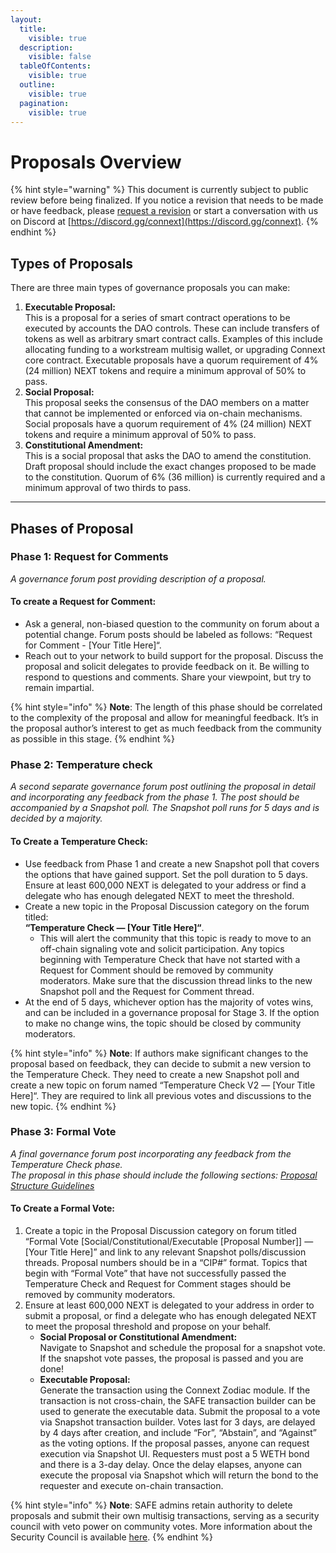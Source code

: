 ```yaml
---
layout:
  title:
    visible: true
  description:
    visible: false
  tableOfContents:
    visible: true
  outline:
    visible: true
  pagination:
    visible: true
---
```


# Proposals Overview

{% hint style="warning" %}
This document is currently subject to public review before being finalized. If you notice a revision that needs to be made or have feedback, please [request a revision](https://github.com/connext/gitbook-docs/issues/new) or start a conversation with us on Discord at [https://discord.gg/connext](https://discord.gg/connext).
{% endhint %}

## **Types of Proposals**

There are three main types of governance proposals you can make:

1. **Executable Proposal:** \
   This is a proposal for a series of smart contract operations to be executed by accounts the DAO controls. These can include transfers of tokens as well as arbitrary smart contract calls. Examples of this include allocating funding to a workstream multisig wallet, or upgrading Connext core contract. Executable proposals have a quorum requirement of 4% (24 million) NEXT tokens and require a minimum approval of 50% to pass.
2. **Social Proposal:** \
   This proposal seeks the consensus of the DAO members on a matter that cannot be implemented or enforced via on-chain mechanisms. Social proposals have a quorum requirement of 4% (24 million) NEXT tokens and require a minimum approval of 50% to pass.
3. **Constitutional Amendment:** \
   This is a social proposal that asks the DAO to amend the constitution. Draft proposal should include the exact changes proposed to be made to the constitution. Quorum of 6% (36 million) is currently required and a minimum approval of two thirds to pass.

***

## **Phases of Proposal**

### **Phase 1: Request for Comments**

_A governance forum post providing description of a proposal._

#### To create a Request for Comment:

* Ask a general, non-biased question to the community on forum about a potential change. Forum posts should be labeled as follows: “Request for Comment - \[Your Title Here]“.
* Reach out to your network to build support for the proposal. Discuss the proposal and solicit delegates to provide feedback on it. Be willing to respond to questions and comments. Share your viewpoint, but try to remain impartial.

{% hint style="info" %}
**Note**: The length of this phase should be correlated to the complexity of the proposal and allow for meaningful feedback. It’s in the proposal author’s interest to get as much feedback from the community as possible in this stage.
{% endhint %}

### **Phase 2: Temperature check**

_A second separate governance forum post outlining the proposal in detail and incorporating any feedback from the phase 1. The post should be accompanied by a Snapshot poll. The Snapshot poll runs for 5 days and is decided by a majority._

#### To Create a Temperature Check:

* Use feedback from Phase 1 and create a new Snapshot poll that covers the options that have gained support. Set the poll duration to 5 days. Ensure at least 600,000 NEXT is delegated to your address or find a delegate who has enough delegated NEXT to meet the threshold.
* Create a new topic in the Proposal Discussion category on the forum titled: \
  **“Temperature Check — \[Your Title Here]“**.&#x20;
  * This will alert the community that this topic is ready to move to an off-chain signaling vote and solicit participation. Any topics beginning with Temperature Check that have not started with a Request for Comment should be removed by community moderators. Make sure that the discussion thread links to the new Snapshot poll and the Request for Comment thread.
* At the end of 5 days, whichever option has the majority of votes wins, and can be included in a governance proposal for Stage 3. If the option to make no change wins, the topic should be closed by community moderators.

{% hint style="info" %}
**Note**: If authors make significant changes to the proposal based on feedback, they can decide to submit a new version to the Temperature Check. They need to create a new Snapshot poll and create a new topic on forum named “Temperature Check V2 — \[Your Title Here]“. They are required to link all previous votes and discussions to the new topic.
{% endhint %}

### **Phase 3: Formal Vote**

_A final governance forum post incorporating any feedback from the Temperature Check phase._\
_The proposal in this phase should include the following sections:_ [_Proposal Structure Guidelines_](https://www.notion.so/Proposal-Structure-Guidelines-b1af4d62cee04d0d9d2b5cafac46825b?pvs=21)

#### To Create a Formal Vote:

1. Create a topic in the Proposal Discussion category on forum titled “Formal Vote \[Social/Constitutional/Executable \[Proposal Number]] — \[Your Title Here]” and link to any relevant Snapshot polls/discussion threads. Proposal numbers should be in a “CIP#” format. Topics that begin with “Formal Vote” that have not successfully passed the Temperature Check and Request for Comment stages should be removed by community moderators.
2. Ensure at least 600,000 NEXT is delegated to your address in order to submit a proposal, or find a delegate who has enough delegated NEXT to meet the proposal threshold and propose on your behalf.
   * **Social Proposal or Constitutional Amendment:** \
     Navigate to Snapshot and schedule the proposal for a snapshot vote. If the snapshot vote passes, the proposal is passed and you are done!
   * **Executable Proposal:**\
     Generate the transaction using the Connext Zodiac module. If the transaction is not cross-chain, the SAFE transaction builder can be used to generate the executable data. Submit the proposal to a vote via Snapshot transaction builder. Votes last for 3 days, are delayed by 4 days after creation, and include “For”, “Abstain”, and “Against” as the voting options. If the proposal passes, anyone can request execution via Snapshot UI. Requesters must post a 5 WETH bond and there is a 3-day delay. Once the delay elapses, anyone can execute the proposal via Snapshot which will return the bond to the requester and execute on-chain transaction.

{% hint style="info" %}
**Note**: SAFE admins retain authority to delete proposals and submit their own multisig transactions, serving as a security council with veto power on community votes. More information about the Security Council is available [here](https://docs.connext.network/v/dao-documentation/collective/security-council).
{% endhint %}
